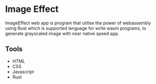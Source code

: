 # Image Effect
ImageEffect web app is program that utilise the power of webassembly using Rust which is supported language for write wasm programs, to generate grayscaled image with near native speed app.

## Tools
- HTML
- CSS
- Javascript
- Rust
  

